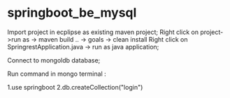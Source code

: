 # springboot_be_mysql

Import project in ecplipse as existing maven project;
Right click on project->run as -> maven build .. -> goals -> clean install
Right click on SpringrestApplication.java -> run as java application;


Connect to mongoldb database;

Run command in mongo terminal : 

1.use springboot
2.db.createCollection("login")